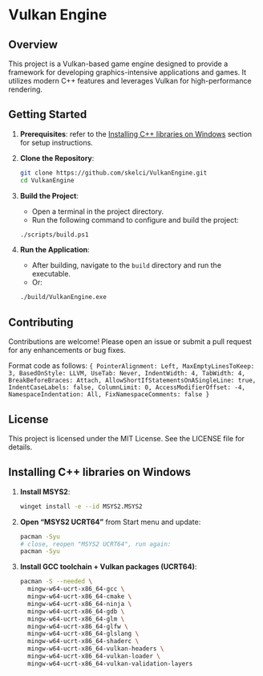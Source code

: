 # Vulkan Engine

## Overview
This project is a Vulkan-based game engine designed to provide a framework for developing graphics-intensive applications and games. It utilizes modern C++ features and leverages Vulkan for high-performance rendering.

## Getting Started
1. **Prerequisites**:
   refer to the [Installing C++ libraries on Windows](#installing-c-libraries-on-windows) section for setup instructions.

2. **Clone the Repository**:
   ```bash
   git clone https://github.com/skelci/VulkanEngine.git
   cd VulkanEngine
   ```

3. **Build the Project**:
   - Open a terminal in the project directory.
   - Run the following command to configure and build the project:
   ```bash
   ./scripts/build.ps1
   ```

4. **Run the Application**:
   - After building, navigate to the `build` directory and run the executable.
   - Or:
   ```bash
   ./build/VulkanEngine.exe
   ```

## Contributing
Contributions are welcome! Please open an issue or submit a pull request for any enhancements or bug fixes.

Format code as follows:
`{ PointerAlignment: Left, MaxEmptyLinesToKeep: 3, BasedOnStyle: LLVM, UseTab: Never, IndentWidth: 4, TabWidth: 4, BreakBeforeBraces: Attach, AllowShortIfStatementsOnASingleLine: true, IndentCaseLabels: false, ColumnLimit: 0, AccessModifierOffset: -4, NamespaceIndentation: All, FixNamespaceComments: false }`

## License
This project is licensed under the MIT License. See the LICENSE file for details.

## Installing C++ libraries on Windows
1. **Install MSYS2**:
    ```bash
    winget install -e --id MSYS2.MSYS2
    ```
2. **Open “MSYS2 UCRT64”** from Start menu and update:
    ```bash
    pacman -Syu
    # close, reopen "MSYS2 UCRT64", run again:
    pacman -Syu
    ```
3. **Install GCC toolchain + Vulkan packages (UCRT64)**:
    ```bash
    pacman -S --needed \
      mingw-w64-ucrt-x86_64-gcc \
      mingw-w64-ucrt-x86_64-cmake \
      mingw-w64-ucrt-x86_64-ninja \
      mingw-w64-ucrt-x86_64-gdb \
      mingw-w64-ucrt-x86_64-glm \
      mingw-w64-ucrt-x86_64-glfw \
      mingw-w64-ucrt-x86_64-glslang \
      mingw-w64-ucrt-x86_64-shaderc \
      mingw-w64-ucrt-x86_64-vulkan-headers \
      mingw-w64-ucrt-x86_64-vulkan-loader \
      mingw-w64-ucrt-x86_64-vulkan-validation-layers
    ```